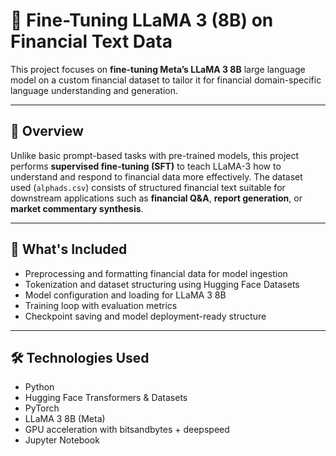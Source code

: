 # 🦙 Fine-Tuning LLaMA 3 (8B) on Financial Text Data

This project focuses on **fine-tuning Meta’s LLaMA 3 8B** large language model on a custom financial dataset to tailor it for financial domain-specific language understanding and generation.

---

## 📌 Overview

Unlike basic prompt-based tasks with pre-trained models, this project performs **supervised fine-tuning (SFT)** to teach LLaMA-3 how to understand and respond to financial data more effectively. The dataset used (`alphads.csv`) consists of structured financial text suitable for downstream applications such as **financial Q&A**, **report generation**, or **market commentary synthesis**.

---

## 🧠 What's Included

- Preprocessing and formatting financial data for model ingestion  
- Tokenization and dataset structuring using Hugging Face Datasets  
- Model configuration and loading for LLaMA 3 8B  
- Training loop with evaluation metrics  
- Checkpoint saving and model deployment-ready structure  

---

## 🛠️ Technologies Used

- Python  
- Hugging Face Transformers & Datasets  
- PyTorch  
- LLaMA 3 8B (Meta)  
- GPU acceleration with bitsandbytes + deepspeed   
- Jupyter Notebook  
